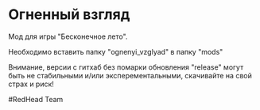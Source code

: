 # Огненный взгляд
Мод для игры "Бесконечное лето".

Необходимо вставить папку "ognenyi_vzglyad" в папку "mods"

Внимание, версии с гитхаб без помарки обновления "release" могут быть не стабильными и/или эксперементальными, скачивайте на свой страх и риск!

#RedHead Team
